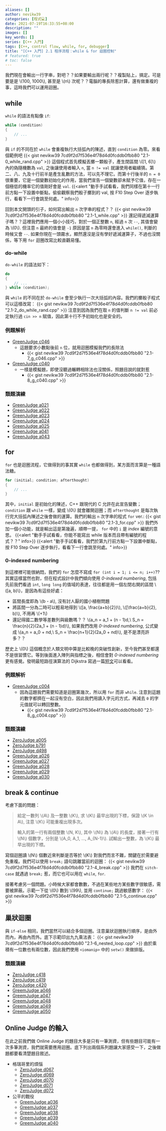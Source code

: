 ```yaml
---
aliases: []
author: nevikw39
categories: [程式💻]
date: 2021-07-19T16:33:55+08:00
description: ""
images: []
key_words: []
series: [C++ 入門]
tags: [C++, control flow, while, for, debugger]
title: "[C++ 入門] 2.1 程序流程：while & for 迴圈控制"
# featured: true
# toc: false
---
```


我們現在會輸出一行字串，對吧？？如果要輸出兩行呢？？複製貼上，搞定。可是要是是 \\(100, 1000\\), 甚至是 \\(n\\) 次呢？？電腦的專長除惹計算，還有做重複的事，這時我們可以運用迴圈。

## while

`while` 的語法有點像 `if`:
```cpp
while (condition)
{
    // ...
}
```
與 `if` 的不同在於 `while` 會重複執行大括弧內的陳述，直到 `condition` 為零。來看個範例吧
{{< gist nevikw39 7cd9f2d7f536e4f78d4d0fcddb0fbb80 "2.1-0_while_rand.cpp" >}}
這個程式首先模擬丟擲一顆骰子，產生閉區間 \\([1, 6]\\) 內的偽隨機數為 `val`, 之後讓使用者輸入 `n`, 當 `n != val` 就讓使用者繼續猜。第二、八、九及十行前半是產生亂數的方法，可以先不理它。而第十行後半的 `n = 0` 很重要，它是一個變數初始化的作用，當我們宣告一個變數卻未賦予它值，存在一個極低的機率它的值剛好會是 `val`.
{{<alert "動手手試看看，我們同樣在第十一行前方點一下設置中斷點，偷偷觀察我們骰子擲到的 val, 按 F10 Step Over 逐步執行，看看下一行會跳至何處。" info>}}

回到本文開頭的引子，如何寫出輸出 `n` 次字串的程式？？
{{< gist nevikw39 7cd9f2d7f536e4f78d4d0fcddb0fbb80 "2.1-1_while.cpp" >}}
還記得遞減運算子嗎？？這裡我們應用一個小小技巧，對於一個正整數 `n`, 經過 `n` 次 `--`, 其值會變為 \\(0\\). 但注意 `n` 最終的值會是 `-1` 原因是當 `n` 為零時還會進入 `while()`, 判斷的時候又會 `--`. 如果你現在一頭霧水，顯然還沒是沒有學好遞減運算子，不過也沒關係，等下用 `for` 迴圈改寫比較直觀易懂。

### do-while

`do-while` 的語法如下：
```cpp
do
{
    // ...
} while (condition);
```
與 `while` 的不同在於 `do-while` 會至少執行一次大括弧的內容。我們的擲骰子程式可以這樣改寫：
{{< gist nevikw39 7cd9f2d7f536e4f78d4d0fcddb0fbb80 "2.1-2_do_while_rand.cpp" >}}
注意到因為我們在取 `n` 的值判斷 `n != val` 前必定執行過 `cin >> n` 賦值，因此第十行不予初始化也是安全的。

### 例題解析

- [GreenJudge c046](http://www.tcgs.tc.edu.tw:1218/ShowProblem?problemid=c046)
    + 這題要求小數點後前 `n` 位，就用迴圈模擬我們的長除法
        * {{< gist nevikw39 7cd9f2d7f536e4f78d4d0fcddb0fbb80 "2.1-7_g_c046.cpp" >}}
- [GreenJudge c040](http://www.tcgs.tc.edu.tw:1218/ShowProblem?problemid=c040)
    + 一樣是模擬題，即使沒聽過輾轉相除法也沒關係，照題目說的就對惹
        * {{< gist nevikw39 7cd9f2d7f536e4f78d4d0fcddb0fbb80 "2.1-8_g_c040.cpp" >}}

### 類題演練

- [GreenJudge a021](http://www.tcgs.tc.edu.tw:1218/ShowProblem?problemid=a021)
- [GreenJudge a022](http://www.tcgs.tc.edu.tw:1218/ShowProblem?problemid=a022)
- [GreenJudge a023](http://www.tcgs.tc.edu.tw:1218/ShowProblem?problemid=a023)
- [GreenJudge a024](http://www.tcgs.tc.edu.tw:1218/ShowProblem?problemid=a024)
- [GreenJudge a025](http://www.tcgs.tc.edu.tw:1218/ShowProblem?problemid=a025)
- [GreenJudge a041](http://www.tcgs.tc.edu.tw:1218/ShowProblem?problemid=a041)
- [GreenJudge a043](http://www.tcgs.tc.edu.tw:1218/ShowProblem?problemid=a043)

## for

`for` 也是迴圈流程，它做得到的事其實 `while` 也都做得到，某方面而言算是一種語法糖。
```cpp
for (initial; condition; afterthought)
{
    // ...
}
```
其中，`initial` 是初始化的陳述，C++ 跟現代的 C 允許在此宣告變數；`condition` 跟 `while` 一樣，變成 \\(0\\) 就會離開迴圈；而 `afterthought` 是每次執行完大括弧內陳述之後會做的運算。我們的輸出 `n` 次字串的程式 `for` ver.:
{{< gist nevikw39 7cd9f2d7f536e4f78d4d0fcddb0fbb80 "2.1-3_for.cpp" >}}
我們外加一個小功能，就是輸出這是第幾遍，順帶一提， `for` 中的 `i` 是 _index_ 編號的意思。
{{<alert "動手手試看看，你能不能寫出 while 版本而且帶有編號的程式？？" info>}}
{{<alert "動手手試看看，我們於第九行前方點一下設置中斷點，按 F10 Step Over 逐步執行，看看下一行會跳至何處。" info>}}

### 0-indexed numbering

到這裡裡可能很納悶，我們的 `for` 怎麼不寫成 `for (int i = 1; i <= n; i++)`?? 其實這樣當然也對，但在程式設計中我們傾向使用 _0-indexed numbering_, 包括先前我們看過 `int`, `long long` 的值域的表達，往往都是用一個左閉右開的區間 \\([a, b)\\)，是因為有這些好處：
- 區間長度即為 \\(b - a\\), 沒有討人厭的國小植樹問題
- 將區間一分為二時可以輕易地得到 \\([a, \frac{a+b}{2})\\), \\([\frac{a+b}{2}, b)\\), 不用再 \\(+1\\)
- 還記得國二數學等差數列與級數嗎？？ \\(a_n = a_1 + (n - 1)d,\ S_n = \frac{n}{2}(2a_1 + (n - 1)d)\\), 如果我們改用 _0-indexed numbering_, 公式變成 \\(a_n = a_0 + nd,\ S_n = \frac{n+1}{2}(2a_0 + nd)\\), 是不是漂亮許多？？

歷史上 \\(0\\) 這個概念於人類文明中算是比較晚的突破性創新，至今我們甚至都還不是很習慣它。等到後面進入陣列與指標之後，相信會對 _0-indexed numbering_ 更有感覺。發明最短路徑演算法的 Dijkstra 寫過一篇[短文](https://www.cs.utexas.edu/users/EWD/transcriptions/EWD08xx/EWD831.html)可以看看。

### 例題解析

- [GreenJudge c004](http://www.tcgs.tc.edu.tw:1218/ShowProblem?problemid=c004)
    + 因為這題我們需要知道是迴圈第幾次，所以用 `for` 而非 `while`. 注意到這題的數字都擠在一起沒有空白，因此我們用讀入字元的方式，再減去 `0` 的字元值就可以轉回整數。
        * {{< gist nevikw39 7cd9f2d7f536e4f78d4d0fcddb0fbb80 "2.1-8_g_c004.cpp" >}}

### 類題演練

- [ZeroJudge a005](https://zerojudge.tw/ShowProblem?problemid=a005)
- [ZeroJudge b791](https://zerojudge.tw/ShowProblem?problemid=b971)
- [ZeroJudge d498](https://zerojudge.tw/ShowProblem?problemid=d498)
- [GreenJudge a026](http://www.tcgs.tc.edu.tw:1218/ShowProblem?problemid=a026)
- [GreenJudge a027](http://www.tcgs.tc.edu.tw:1218/ShowProblem?problemid=a027)
- [GreenJudge a028](http://www.tcgs.tc.edu.tw:1218/ShowProblem?problemid=a028)
- [GreenJudge a029](http://www.tcgs.tc.edu.tw:1218/ShowProblem?problemid=a029)
- [GreenJudge a030](http://www.tcgs.tc.edu.tw:1218/ShowProblem?problemid=a030)

## break & continue

考慮下面的問題：
> 給定一數列 \\(A\\) 及一整數 \\(K\\), 求 \\(K\\) 最早出現的下標，保證 \\(K \in A\\), 注意 \\(K\\) 可能重複出現多次。
>
> 輸入的第一行有兩個整數 \\(N, K\\), 其中 \\(N\\) 為 \\(A\\) 的長度，接著一行有 \\(N\\) 個數字，分別是 \\(A_0, A_1, ..., A_{N-1}\\). 試輸出一整數，為 \\(K\\) 最早出現的下標。

寫個迴圈讀 \\(N\\) 個數近來判斷是否等於 \\(K\\) 對我們而言不難，關鍵在於需要避免重複。我們可以使用 `break;` 語句跳離當前的迴圈：
{{< gist nevikw39 7cd9f2d7f536e4f78d4d0fcddb0fbb80 "2.1-4_break.cpp" >}}
我們在 `sitch-case` 就遇過 `break;` 惹，而它也可以用在 `while`, `for`.

接著考慮另一個問題。小時候大家都會數數，不過在某些地方某些數字很敏感，需要被屏蔽。示範一下從 \\(0\\) 數到 \\(99\\), 並用 `continue;` 跳過敏感數字：
{{< gist nevikw39 7cd9f2d7f536e4f78d4d0fcddb0fbb80 "2.1-5_continue.cpp" >}}

## 巢狀迴圈

與 `if-else` 相同，我們當然可以結合多個迴圈。注意巢狀迴圈執行順序，是由外而內，再由內而外。底下示範印出九九乘法表：
{{< gist nevikw39 7cd9f2d7f536e4f78d4d0fcddb0fbb80 "2.1-6_nested_loop.cpp" >}}
由於乘積有一位數也有兩位數，因此我們使用 `<iomanip>` 中的 `setw()` 來做排版。

### 類題演練

- [ZeroJudge c418](https://zerojudge.tw/ShowProblem?problemid=c418)
- [ZeroJudge c419](https://zerojudge.tw/ShowProblem?problemid=c419)
- [ZeroJudge c420](https://zerojudge.tw/ShowProblem?problemid=c420)
- [GreemJudge a046](http://www.tcgs.tc.edu.tw:1218/ShowProblem?problemid=a046)
- [GreemJudge a047](http://www.tcgs.tc.edu.tw:1218/ShowProblem?problemid=a047)
- [GreemJudge a048](http://www.tcgs.tc.edu.tw:1218/ShowProblem?problemid=a048)
- [GreemJudge a049](http://www.tcgs.tc.edu.tw:1218/ShowProblem?problemid=a049)
- [GreemJudge a050](http://www.tcgs.tc.edu.tw:1218/ShowProblem?problemid=a050)

## Online Judge 的輸入

在此之前我們做 Online Judge 的題目大多是只有一筆測資，但有些題目可能有一次多筆測資，我們就需要應用迴圈。底下列出兩個系列題讓大家感受一下，之後做題都要看清楚題目敘述。

- 格瑞哥里的煩惱
    + [ZeroJudge d067](https://zerojudge.tw/ShowProblem?problemid=d067)
    + [ZeroJudge d069](https://zerojudge.tw/ShowProblem?problemid=d069)
    + [ZeroJudge d070](https://zerojudge.tw/ShowProblem?problemid=d070)
    + [ZeroJudge d071](https://zerojudge.tw/ShowProblem?problemid=d071)
    + [ZeroJudge d072](https://zerojudge.tw/ShowProblem?problemid=d072)
- 公平的戰役
    + [GreemJudge a036](http://www.tcgs.tc.edu.tw:1218/ShowProblem?problemid=a036)
    + [GreemJudge a037](http://www.tcgs.tc.edu.tw:1218/ShowProblem?problemid=a037)
    + [GreemJudge a038](http://www.tcgs.tc.edu.tw:1218/ShowProblem?problemid=a038)
    + [GreemJudge a039](http://www.tcgs.tc.edu.tw:1218/ShowProblem?problemid=a039)
    + [GreemJudge a040](http://www.tcgs.tc.edu.tw:1218/ShowProblem?problemid=a040)
